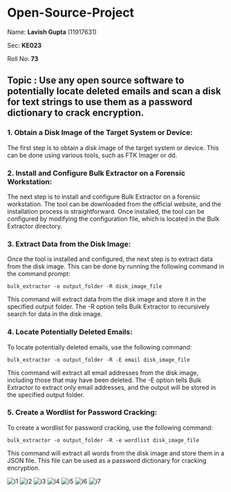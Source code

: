# Open-Source-Project
Name: **Lavish Gupta** (11917631)

Sec: **KE023**

Roll No: **73**

## Topic : Use any open source software to potentially locate deleted emails and scan a disk for text strings to use them as a password dictionary to crack encryption.
### 1. Obtain a Disk Image of the Target System or Device:
The first step is to obtain a disk image of the target system or device. This can be done using various tools, such as FTK Imager or dd.

### 2. Install and Configure Bulk Extractor on a Forensic Workstation:
The next step is to install and configure Bulk Extractor on a forensic workstation. The tool can be downloaded from the official website, and the installation process is straightforward. Once installed, the tool can be configured by modifying the configuration file, which is located in the Bulk Extractor directory.

### 3. Extract Data from the Disk Image:
Once the tool is installed and configured, the next step is to extract data from the disk image. This can be done by running the following command in the command prompt:
```
bulk_extractor -o output_folder -R disk_image_file
```
This command will extract data from the disk image and store it in the specified output folder. The -R option tells Bulk Extractor to recursively search for data in the disk image.

### 4. Locate Potentially Deleted Emails:
To locate potentially deleted emails, use the following command:
```
bulk_extractor -o output_folder -R -E email disk_image_file
```
This command will extract all email addresses from the disk image, including those that may have been deleted. The -E option tells Bulk Extractor to extract only email addresses, and the output will be stored in the specified output folder.

### 5. Create a Wordlist for Password Cracking:
To create a wordlist for password cracking, use the following command:
```
bulk_extractor -o output_folder -R -e wordlist disk_image_file
```
This command will extract all words from the disk image and store them in a JSON file. This file can be used as a password dictionary for cracking encryption.

![i1](https://user-images.githubusercontent.com/62785215/230947844-88d04b54-cf3c-42ab-8a31-2dae80763195.png)
![i2](https://user-images.githubusercontent.com/62785215/230947895-eb67e9d2-dd3f-4b23-8be5-c1cbf1d53372.png)
![i3](https://user-images.githubusercontent.com/62785215/230947940-efe32ad3-dcaf-4d9d-a2fa-94e265a8e428.png)
![i4](https://user-images.githubusercontent.com/62785215/230947967-8b745a37-ce93-47af-8857-b6eddef09d2c.png)
![i5](https://user-images.githubusercontent.com/62785215/230948003-e91f1ed5-edc8-440b-a290-2f97477bbfea.png)
![i6](https://user-images.githubusercontent.com/62785215/230948050-8094bdd3-6f88-4109-b0a4-9a4db8f6beb2.png)
![i7](https://user-images.githubusercontent.com/62785215/230948084-abc8a2af-34a2-48d5-8342-8f771119cdf5.png)
